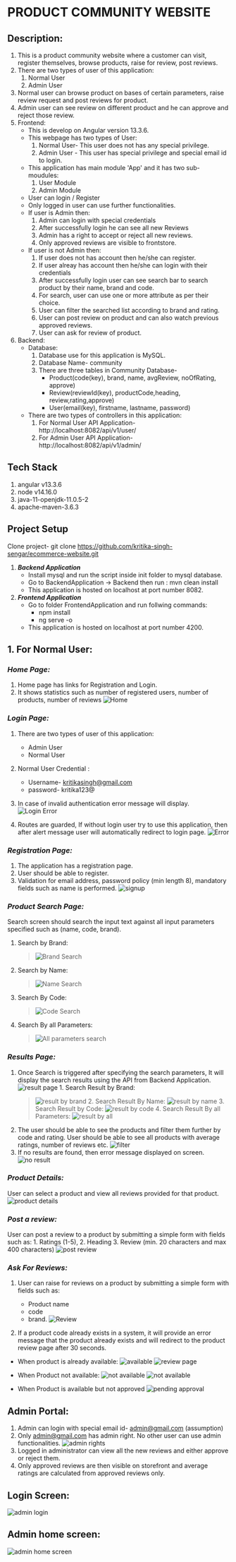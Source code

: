 # PRODUCT COMMUNITY WEBSITE

## Description:

1. This is a product community website where a customer can visit, register themselves, 
   browse products, raise for review, post reviews.
2. There are two types of user of this application:
   1. Normal User
   2. Admin User
3. Normal user can browse product on bases of certain parameters, raise review request 
   and post reviews for product.
4. Admin user can see review on different product and he can approve and reject those review.
5. Frontend: 
   - This is develop on Angular version 13.3.6.
   - This webpage has two types of User:
     1. Normal User- This user does not has any special privilege.
     2. Admin User - This user has special privilege and special email id to login.
   - This application has main module 'App' and it has two sub-moudules:
     1. User Module 
     2. Admin Module
   - User can login / Register
   - Only logged in user can use further functionalities.
   - If user is Admin then:
     1. Admin can login with special credentials
     2. After successfully login he can see all new Reviews 
     3. Admin has a right to accept or reject all new reviews.
     4. Only approved reviews are visible to frontstore.
   - If user is not Admin then: 
     1. If user does not has account then he/she can register.
     2. If user alreay has account then he/she can login with their credentials
     3. After successfully login user can see search bar to search product by their name, brand and code. 
     4. For search, user can use one or more attribute as per their choice.
     5. User can filter the searched list according to brand and rating.
     6. User can post review on product and can also watch previous approved reviews.
     7. User can ask for review of product.
6. Backend:
   - Database: 
     1. Database use for this application is MySQL.
     2. Database Name- community
     3. There are three tables in Community Database-
        * Product(code(key), brand, name, avgReview, noOfRating, approve)
        * Review(reviewId(key), productCode,heading, review,rating,approve)
        * User(email(key), firstname, lastname, password) 
   - There are two types of controllers in this application:
     1. For Normal User API Application- 
         http://localhost:8082/api/v1/user/
     2. For Admin User API Application-
         http://localhost:8082/api/v1/admin/  

## Tech Stack

1. angular v13.3.6
2. node v14.16.0
3. java-11-openjdk-11.0.5-2
4. apache-maven-3.6.3

## Project Setup
Clone project- git clone https://github.com/kritika-singh-sengar/ecommerce-website.git
1. **_Backend Application_**
   * Install mysql and run the script inside init folder to mysql database.
   * Go to BackendApplication -> Backend then run : mvn clean install
   * This application is hosted on localhost at port number 8082.
2. **_Frontend Application_**
   * Go to folder FrontendApplication and run follwing commands: 
     - npm install
     - ng serve -o
   * This application is hosted on localhost at port number 4200.
    
## 1. For Normal User:

   ### _**Home Page:**_

   1. Home page has links for Registration and Login.
   2. It shows statistics such as number of registered users, number of
      products, number of reviews
      ![Home](images/home.PNG)

   ### _**Login Page:**_

   1. There are two types of user of this application:
      - Admin User
      - Normal User
   2. Normal User Credential :
      - Username- kritikasingh@gmail.com
      - password- kritika123@
   3. In case of invalid authentication error message will display.
      ![Login Error](images//login1.PNG)

   4. Routes are guarded, If without login user try to use this application, then after alert message user will automatically redirect to login page.
      ![Error](images/guard.PNG)

   ### _**Registration Page:**_

   1. The application has a registration page.
   2. User should be able to register.
   3. Validation for email address, password policy (min length 8),
      mandatory fields such as name is performed.
      ![signup](images/Register.PNG)

   ### _**Product Search Page:**_

   Search screen should search the input text against all input parameters specified such as (name, code, brand).
   1. Search by Brand:
      > ![Brand Search](images/search.PNG)
   2. Search by Name:
      > ![Name Search](images//name%20search.PNG)
   3. Search By Code:
      > ![Code Search](images/code.PNG)
   4. Search By all Parameters:
      > ![All parameters search](images/search%20all.PNG)

   ### _**Results Page:**_

   1.  Once Search is triggered after specifying the search parameters, It will
      display the search results using the API from Backend Application.
      ![result page](images/result%20page.png)
      1. Search Result by Brand:
        > ![result by brand](images/adidas.PNG)
      2. Search Result By Name:
        > ![result by name](images/name%20result.PNG)
      3. Search Result by Code:
        > ![result by code](images/search%20result%20code.PNG)
      4. Search Result By all Parameters:
        > ![result by all](images/search%20result%20all.PNG)
   2. The user should be able to see the products and filter them further
      by code and rating. User should be able to see all products with average ratings, number of reviews etc.
      ![filter](images/filter.PNG)
   3. If no results are found, then error message displayed on screen.
      ![no result](images/error%20on%20search.PNG)

   ### _**Product Details:**_

   User can select a product and view all reviews provided for that product.
   ![product details](images/review%20page.PNG)

   ### _**Post a review:**_

   User can post a review to a product by submitting a simple form with
   fields such as:
      1. Ratings (1-5),
      2. Heading
      3. Review (min. 20 characters and max 400 characters)
         ![post review](images/comment.PNG)

   ### _**Ask For Reviews:**_

   1. User can raise for reviews on a product by submitting a simple form with
      fields such as:
      - Product name
      - code
      - brand.
      ![Review](images/review.PNG)

   2. If a product code already exists in a system, it will provide an error message that the product already exists and will redirect to the product review page after 30 seconds.
   - When product is already available:
      ![available](/images/wait.PNG)
      ![review page](images/review%20page.PNG)

   - When Product not available:
      ![not available](/images/wait%20for%20approval.PNG)
      ![not available](images/pending.PNG)
      
   - When Product is available but not approved
      ![pending approval](images/unapproved.PNG)

## Admin Portal:

   1. Admin can login with special email id- admin@gmail.com (assumption)
   2. Only admin@gmail.com has admin right. No other user can use admin
      functionalities.
      ![admin rights](images/admin%20rights.PNG)
   3. Logged in administrator can view all the new reviews and either approve
      or reject them.
   4. Only approved reviews are then visible on storefront and average ratings
      are calculated from approved reviews only.

   ## **Login Screen:**

   ![admin login](images/admin%20login.PNG)

   ## Admin home screen:

   ![admin home screen](images/admin%20after%20login.PNG)
